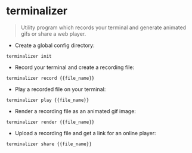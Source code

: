 # terminalizer

> Utility program which records your terminal and generate animated gifs or share a web player.

- Create a global config directory:

`terminalizer init`

- Record your terminal and create a recording file:

`terminalizer record {{file_name}}`

- Play a recorded file on your terminal:

`terminalizer play {{file_name}}`

- Render a recording file as an animated gif image:

`terminalizer render {{file_name}}`

- Upload a recording file and get a link for an online player:

`terminalizer share {{file_name}}`
